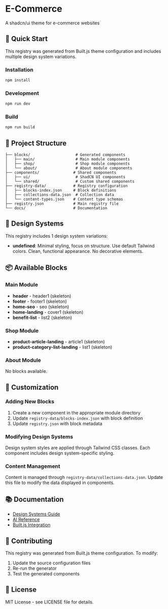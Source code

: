# E-Commerce

A shadcn/ui theme for e-commerce websites

## 🚀 Quick Start

This registry was generated from Built.js theme configuration and includes multiple design system variations.

### Installation

```bash
npm install
```

### Development

```bash
npm run dev
```

### Build

```bash
npm run build
```

## 📁 Project Structure

```
├── blocks/                    # Generated components
│   ├── main/                  # Main module components
│   ├── shop/                  # Shop module components
│   └── about/                 # About module components
├── components/               # Shared components
│   ├── ui/                    # ShadCN UI components
│   └── shared/                # Custom shared components
├── registry-data/            # Registry configuration
│   ├── blocks-index.json     # Block definitions
│   ├── collections-data.json  # Collection data
│   └── content-types.json    # Content type schemas
├── registry.json             # Main registry file
└── docs/                     # Documentation
```

## 🎨 Design Systems

This registry includes 1 design system variations:

- **undefined**: Minimal styling, focus on structure. Use default Tailwind colors. Clean, functional appearance. No decorative elements.

## 📦 Available Blocks

### Main Module
- **header** - header1 (skeleton)
- **footer** - footer1 (skeleton)
- **home-seo** - seo (skeleton)
- **home-landing** - cover1 (skeleton)
- **benefit-list** - list2 (skeleton)

### Shop Module
- **product-article-landing** - article1 (skeleton)
- **product-category-list-landing** - list1 (skeleton)

### About Module
No blocks available.

## 🔧 Customization

### Adding New Blocks

1. Create a new component in the appropriate module directory
2. Update `registry-data/blocks-index.json` with block definition
3. Update `registry.json` with block metadata

### Modifying Design Systems

Design system styles are applied through Tailwind CSS classes. Each component includes design system-specific styling.

### Content Management

Content is managed through `registry-data/collections-data.json`. Update this file to modify the data displayed in components.

## 📚 Documentation

- [Design Systems Guide](./docs/DESIGN_SYSTEMS.md)
- [AI Reference](./AI_REFERENCE.md)
- [Built.js Integration](./docs/BUILTJS_INTEGRATION.md)

## 🤝 Contributing

This registry was generated from Built.js theme configuration. To modify:

1. Update the source configuration files
2. Re-run the generator
3. Test the generated components

## 📄 License

MIT License - see LICENSE file for details.
